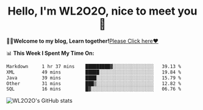 <h1 align = "center">Hello, I'm WL2O2O, nice to meet you 👋</h1>

🧑‍💻**Welcome to my blog, Learn together!**[Please Click here❤️](https://wl2o2o.github.io)

📊 **This Week I Spent My Time On:**
<!--START_SECTION:waka-->

```txt
Markdown     1 hr 37 mins    █████████▓░░░░░░░░░░░░░░░   39.13 %
XML          49 mins         █████░░░░░░░░░░░░░░░░░░░░   19.84 %
Java         39 mins         ████░░░░░░░░░░░░░░░░░░░░░   15.79 %
Other        31 mins         ███▒░░░░░░░░░░░░░░░░░░░░░   12.82 %
SQL          16 mins         █▓░░░░░░░░░░░░░░░░░░░░░░░   06.76 %
```

<!--END_SECTION:waka-->

![WL2O2O's GitHub stats](https://github-readme-stats.vercel.app/api?username=wl2o2o&show_icons=true)


<!--
**WL2O2O/WL2O2O** is a ✨ _special_ ✨ repository because its `README.md` (this file) appears on your GitHub profile.

Here are some ideas to get you started:

- 🔭 I’m currently working on ...
- 🌱 I’m currently learning ...
- 👯 I’m looking to collaborate on ...
- 🤔 I’m looking for help with ...
- 💬 Ask me about ...
- 📫 How to reach me: ...
- 😄 Pronouns: ...
- ⚡ Fun fact: ...
-->
